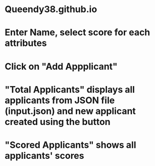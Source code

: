 # Queendy38.github.io

# Enter Name, select score for each attributes
# Click on "Add Appplicant"
# "Total Applicants" displays all applicants from JSON file (input.json) and new applicant created using the button
# "Scored Applicants" shows all applicants' scores